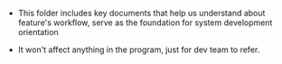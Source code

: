 - This folder includes key documents that help us understand about feature's workflow, serve as the foundation for system development orientation

- It won't affect anything in the program, just for dev team to refer.
